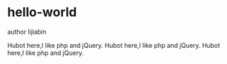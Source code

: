 # hello-world
 author lijiabin    

Hubot here,I like php and jQuery.
Hubot here,I like php and jQuery.
Hubot here,I like php and jQuery.
